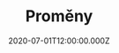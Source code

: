 ---
title: Proměny
status: Published
date: 2020-07-01T12:00:00.000Z
text: |-
  Darmo sa Ty trápíš můj milý synečku,\
  nenosím já Tebe, nenosím v srdéčku,\
  přece Tvoja nebudu, ani jednu hodinu!

  Copak sobě myslíš má milá panenko,\
  vždyť Ty jsi to moje rozmilé srdénko,\
  a Ty musíš býti má, lebo mi Tě pán Bůh dá.

  A já sa udělám malů veveričků,\
  a já Ti uskočím z dubu na jedličku,\
  přece Tvoja nebudu, ani jednu hodinu!

  A já chovám doma taků sekerečku,\
  ona mi podetne důbek i jedličku\
  a Ty musíš býti má, lebo mi Tě pán Bůh dá.

  A já si udělám tu malů rybičků,\
  a já Ti uplynu pryč po Dunajíčku,\
  přece Tvoja nebudu, ani jednu hodinu!

  A já chovám doma takovů udičku,\
  co na ni ulovím kdejaků rybičku\
  a Ty přece budeš má, lebo mi Tě pán Bůh dá.

  A já sa udělám tů veliků vranů\
  a já Ti uletím na Uhersků stranu,\
  přece Tvoja nebudu, ani jednu hodinu!

  A já chovám doma starodávnů kušu,\
  co ona vystřelí všeckým vranám dušu\
  a Ty musíš býti má, lebo mi Tě pán Bůh dá.

  A já sa udělám hvězdičků na nebi\
  a já budu lidem svítiti na nebi,\
  přece Tvoja nebudu, ani jednu hodinu!

  A sů u nás doma takoví hvězdáři,\
  co vypočítajů hvězdičky na nebi\
  a Ty musíš býti má, lebo mi Tě pán Bůh dá.

  A Ty musíš býti má, lebo mi Tě pán Bůh dá...
---